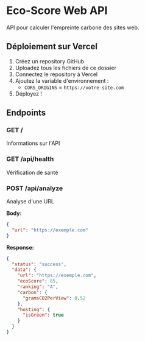 # Eco-Score Web API

API pour calculer l'empreinte carbone des sites web.

## Déploiement sur Vercel

1. Créez un repository GitHub
2. Uploadez tous les fichiers de ce dossier
3. Connectez le repository à Vercel
4. Ajoutez la variable d'environnement :
   - `CORS_ORIGINS` = `https://votre-site.com`
5. Déployez !

## Endpoints

### GET /
Informations sur l'API

### GET /api/health
Vérification de santé

### POST /api/analyze
Analyse d'une URL

**Body:**
```json
{
  "url": "https://exemple.com"
}
```

**Response:**
```json
{
  "status": "success",
  "data": {
    "url": "https://exemple.com",
    "ecoScore": 85,
    "ranking": "A",
    "carbon": {
      "gramsCO2PerView": 0.52
    },
    "hosting": {
      "isGreen": true
    }
  }
}
```

